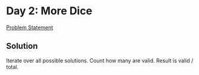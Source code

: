 # Day 2: More Dice

[Problem Statement](https://www.hackerrank.com/challenges/s10-mcq-2)

## Solution

Iterate over all possible solutions.  Count how many are valid.  Result is valid / total.